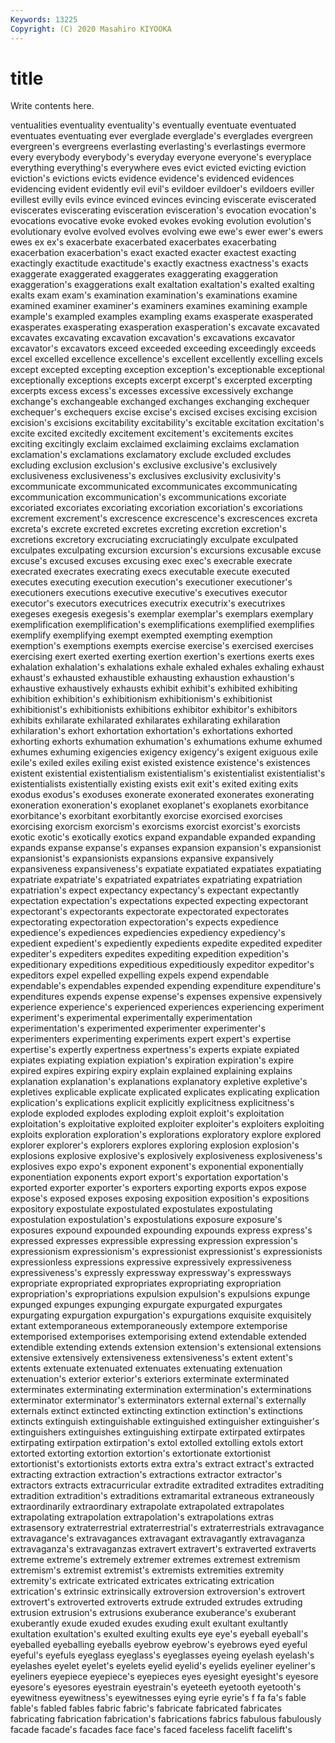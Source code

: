 ```yaml
---
Keywords: 13225
Copyright: (C) 2020 Masahiro KIYOOKA
---
```


# title

Write contents here.

ventualities eventuality eventuality's eventually eventuate eventuated eventuates
eventuating ever everglade everglade's everglades evergreen evergreen's evergreens everlasting everlasting's
everlastings evermore every everybody everybody's everyday everyone everyone's everyplace everything
everything's everywhere eves evict evicted evicting eviction eviction's evictions evicts
evidence evidence's evidenced evidences evidencing evident evidently evil evil's evildoer
evildoer's evildoers eviller evillest evilly evils evince evinced evinces evincing
eviscerate eviscerated eviscerates eviscerating evisceration evisceration's evocation evocation's evocations evocative
evoke evoked evokes evoking evolution evolution's evolutionary evolve evolved evolves
evolving ewe ewe's ewer ewer's ewers ewes ex ex's exacerbate
exacerbated exacerbates exacerbating exacerbation exacerbation's exact exacted exacter exactest exacting
exactingly exactitude exactitude's exactly exactness exactness's exacts exaggerate exaggerated exaggerates
exaggerating exaggeration exaggeration's exaggerations exalt exaltation exaltation's exalted exalting exalts
exam exam's examination examination's examinations examine examined examiner examiner's examiners
examines examining example example's exampled examples exampling exams exasperate exasperated
exasperates exasperating exasperation exasperation's excavate excavated excavates excavating excavation excavation's
excavations excavator excavator's excavators exceed exceeded exceeding exceedingly exceeds excel
excelled excellence excellence's excellent excellently excelling excels except excepted excepting
exception exception's exceptionable exceptional exceptionally exceptions excepts excerpt excerpt's excerpted
excerpting excerpts excess excess's excesses excessive excessively exchange exchange's exchangeable
exchanged exchanges exchanging exchequer exchequer's exchequers excise excise's excised excises
excising excision excision's excisions excitability excitability's excitable excitation excitation's excite
excited excitedly excitement excitement's excitements excites exciting excitingly exclaim exclaimed
exclaiming exclaims exclamation exclamation's exclamations exclamatory exclude excluded excludes excluding
exclusion exclusion's exclusive exclusive's exclusively exclusiveness exclusiveness's exclusives exclusivity exclusivity's
excommunicate excommunicated excommunicates excommunicating excommunication excommunication's excommunications excoriate excoriated excoriates
excoriating excoriation excoriation's excoriations excrement excrement's excrescence excrescence's excrescences excreta
excreta's excrete excreted excretes excreting excretion excretion's excretions excretory excruciating
excruciatingly exculpate exculpated exculpates exculpating excursion excursion's excursions excusable excuse
excuse's excused excuses excusing exec exec's execrable execrate execrated execrates
execrating execs executable execute executed executes executing execution execution's executioner
executioner's executioners executions executive executive's executives executor executor's executors executrices
executrix executrix's executrixes exegeses exegesis exegesis's exemplar exemplar's exemplars exemplary
exemplification exemplification's exemplifications exemplified exemplifies exemplify exemplifying exempt exempted exempting
exemption exemption's exemptions exempts exercise exercise's exercised exercises exercising exert
exerted exerting exertion exertion's exertions exerts exes exhalation exhalation's exhalations
exhale exhaled exhales exhaling exhaust exhaust's exhausted exhaustible exhausting exhaustion
exhaustion's exhaustive exhaustively exhausts exhibit exhibit's exhibited exhibiting exhibition exhibition's
exhibitionism exhibitionism's exhibitionist exhibitionist's exhibitionists exhibitions exhibitor exhibitor's exhibitors exhibits
exhilarate exhilarated exhilarates exhilarating exhilaration exhilaration's exhort exhortation exhortation's exhortations
exhorted exhorting exhorts exhumation exhumation's exhumations exhume exhumed exhumes exhuming
exigencies exigency exigency's exigent exiguous exile exile's exiled exiles exiling
exist existed existence existence's existences existent existential existentialism existentialism's existentialist
existentialist's existentialists existentially existing exists exit exit's exited exiting exits
exodus exodus's exoduses exonerate exonerated exonerates exonerating exoneration exoneration's exoplanet
exoplanet's exoplanets exorbitance exorbitance's exorbitant exorbitantly exorcise exorcised exorcises exorcising
exorcism exorcism's exorcisms exorcist exorcist's exorcists exotic exotic's exotically exotics
expand expandable expanded expanding expands expanse expanse's expanses expansion expansion's
expansionist expansionist's expansionists expansions expansive expansively expansiveness expansiveness's expatiate expatiated
expatiates expatiating expatriate expatriate's expatriated expatriates expatriating expatriation expatriation's expect
expectancy expectancy's expectant expectantly expectation expectation's expectations expected expecting expectorant
expectorant's expectorants expectorate expectorated expectorates expectorating expectoration expectoration's expects expedience
expedience's expediences expediencies expediency expediency's expedient expedient's expediently expedients expedite
expedited expediter expediter's expediters expedites expediting expedition expedition's expeditionary expeditions
expeditious expeditiously expeditor expeditor's expeditors expel expelled expelling expels expend
expendable expendable's expendables expended expending expenditure expenditure's expenditures expends expense
expense's expenses expensive expensively experience experience's experienced experiences experiencing experiment
experiment's experimental experimentally experimentation experimentation's experimented experimenter experimenter's experimenters experimenting
experiments expert expert's expertise expertise's expertly expertness expertness's experts expiate
expiated expiates expiating expiation expiation's expiration expiration's expire expired expires
expiring expiry explain explained explaining explains explanation explanation's explanations explanatory
expletive expletive's expletives explicable explicate explicated explicates explicating explication explication's
explications explicit explicitly explicitness explicitness's explode exploded explodes exploding exploit
exploit's exploitation exploitation's exploitative exploited exploiter exploiter's exploiters exploiting exploits
exploration exploration's explorations exploratory explore explored explorer explorer's explorers explores
exploring explosion explosion's explosions explosive explosive's explosively explosiveness explosiveness's explosives
expo expo's exponent exponent's exponential exponentially exponentiation exponents export export's
exportation exportation's exported exporter exporter's exporters exporting exports expos expose
expose's exposed exposes exposing exposition exposition's expositions expository expostulate expostulated
expostulates expostulating expostulation expostulation's expostulations exposure exposure's exposures expound expounded
expounding expounds express express's expressed expresses expressible expressing expression expression's
expressionism expressionism's expressionist expressionist's expressionists expressionless expressions expressive expressively expressiveness
expressiveness's expressly expressway expressway's expressways expropriate expropriated expropriates expropriating expropriation
expropriation's expropriations expulsion expulsion's expulsions expunge expunged expunges expunging expurgate
expurgated expurgates expurgating expurgation expurgation's expurgations exquisite exquisitely extant extemporaneous
extemporaneously extempore extemporise extemporised extemporises extemporising extend extendable extended extendible
extending extends extension extension's extensional extensions extensive extensively extensiveness extensiveness's
extent extent's extents extenuate extenuated extenuates extenuating extenuation extenuation's exterior
exterior's exteriors exterminate exterminated exterminates exterminating extermination extermination's exterminations exterminator
exterminator's exterminators external external's externally externals extinct extincted extincting extinction
extinction's extinctions extincts extinguish extinguishable extinguished extinguisher extinguisher's extinguishers extinguishes
extinguishing extirpate extirpated extirpates extirpating extirpation extirpation's extol extolled extolling
extols extort extorted extorting extortion extortion's extortionate extortionist extortionist's extortionists
extorts extra extra's extract extract's extracted extracting extraction extraction's extractions
extractor extractor's extractors extracts extracurricular extradite extradited extradites extraditing extradition
extradition's extraditions extramarital extraneous extraneously extraordinarily extraordinary extrapolate extrapolated extrapolates
extrapolating extrapolation extrapolation's extrapolations extras extrasensory extraterrestrial extraterrestrial's extraterrestrials extravagance
extravagance's extravagances extravagant extravagantly extravaganza extravaganza's extravaganzas extravert extravert's extraverted
extraverts extreme extreme's extremely extremer extremes extremest extremism extremism's extremist
extremist's extremists extremities extremity extremity's extricate extricated extricates extricating extrication
extrication's extrinsic extrinsically extroversion extroversion's extrovert extrovert's extroverted extroverts extrude
extruded extrudes extruding extrusion extrusion's extrusions exuberance exuberance's exuberant exuberantly
exude exuded exudes exuding exult exultant exultantly exultation exultation's exulted
exulting exults eye eye's eyeball eyeball's eyeballed eyeballing eyeballs eyebrow
eyebrow's eyebrows eyed eyeful eyeful's eyefuls eyeglass eyeglass's eyeglasses eyeing
eyelash eyelash's eyelashes eyelet eyelet's eyelets eyelid eyelid's eyelids eyeliner
eyeliner's eyeliners eyepiece eyepiece's eyepieces eyes eyesight eyesight's eyesore eyesore's
eyesores eyestrain eyestrain's eyeteeth eyetooth eyetooth's eyewitness eyewitness's eyewitnesses eying
eyrie eyrie's f fa fa's fable fable's fabled fables fabric
fabric's fabricate fabricated fabricates fabricating fabrication fabrication's fabrications fabrics fabulous
fabulously facade facade's facades face face's faced faceless facelift facelift's
